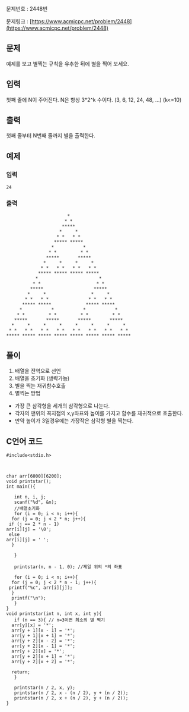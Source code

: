 

문제번호 : 2448번

문제링크 : [https://www.acmicpc.net/problem/2448](https://www.acmicpc.net/problem/2448)

## 문제 ##
예제를 보고 별찍는 규칙을 유추한 뒤에 별을 찍어 보세요.
## 입력 ##
첫째 줄에 N이 주어진다. N은 항상 3*2^k 수이다. (3, 6, 12, 24, 48, ...) (k<=10)
## 출력 ##
첫째 줄부터 N번째 줄까지 별을 출력한다.
## 예제 ##
### 입력 ###
    24
### 출력 ###
	                       *                        
	                      * *                       
	                     *****                      
	                    *     *                     
	                   * *   * *                    
	                  ***** *****                   
	                 *           *                  
	                * *         * *                 
	               *****       *****                
	              *     *     *     *               
	             * *   * *   * *   * *              
	            ***** ***** ***** *****             
	           *                       *            
	          * *                     * *           
	         *****                   *****          
	        *     *                 *     *         
	       * *   * *               * *   * *        
	      ***** *****             ***** *****       
	     *           *           *           *      
	    * *         * *         * *         * *     
	   *****       *****       *****       *****    
	  *     *     *     *     *     *     *     *
	 * *   * *   * *   * *   * *   * *   * *   * *  
	***** ***** ***** ***** ***** ***** ***** *****

 
## 풀이 ##
1. 배열을 전역으로 선언 
2. 배열을 초기화 (생략가능)
3. 별을 찍는 재귀함수호출
4. 별찍는 방법 
 - 가장 큰 삼각형을 세개의 삼각형으로 나눈다. 
 - 각자의 맨위의 꼭지점의 x,y좌표와 높이를 가지고 함수를 재귀적으로 호출한다.
 - 만약 높이가 3일경우에는 가장작은 삼각형 별을 찍는다. 

## C언어  코드 ##

    #include<stdio.h>

    
    
    char arr[6000][6200];
    void printstar();
    int main(){
    
       int n, i, j;
       scanf("%d", &n);
       //배열초기화
       for (i = 0; i < n; i++){
      for (j = 0; j < 2 * n; j++){
     if (j == 2 * n - 1)
    arr[i][j] = '\0';
     else
    arr[i][j] = ' ';
      }
    
       }
    
       printstar(n, n - 1, 0); //제일 위의 *의 좌표
    
       for (i = 0; i < n; i++){
      for (j = 0; j < 2 * n - 1; j++){
     printf("%c", arr[i][j]);
      }
      printf("\n");
       }
    }
    void printstar(int n, int x, int y){
       if (n == 3){ // n=3이면 최소의 별 찍기 
      arr[y][x] = '*';
      arr[y + 1][x - 1] = '*';
      arr[y + 1][x + 1] = '*';
      arr[y + 2][x - 2] = '*';
      arr[y + 2][x - 1] = '*';
      arr[y + 2][x] = '*';
      arr[y + 2][x + 1] = '*';
      arr[y + 2][x + 2] = '*';
    
      return;
       }

       printstar(n / 2, x, y); 
       printstar(n / 2, x - (n / 2), y + (n / 2));
       printstar(n / 2, x + (n / 2), y + (n / 2));
    }
    